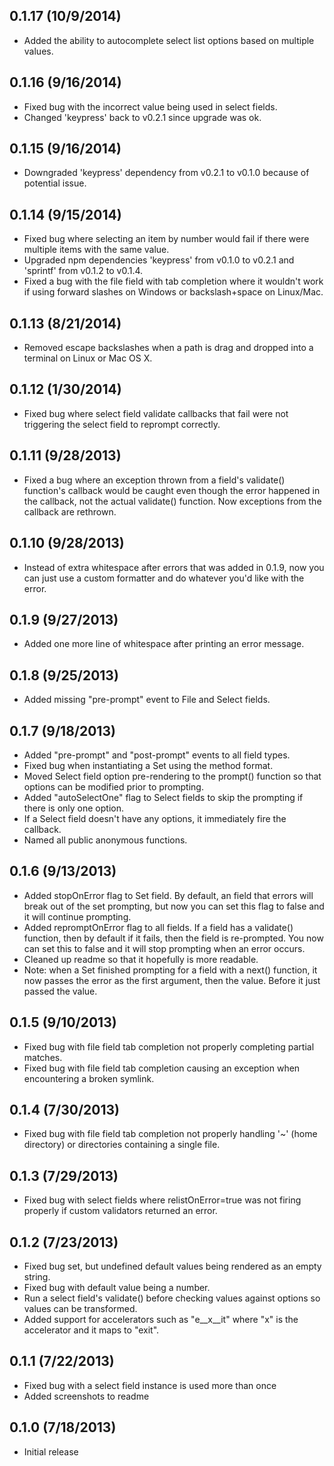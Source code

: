 0.1.17 (10/9/2014)
-------------------
 * Added the ability to autocomplete select list options based on multiple
   values.

0.1.16 (9/16/2014)
-------------------
 * Fixed bug with the incorrect value being used in select fields.
 * Changed 'keypress' back to v0.2.1 since upgrade was ok.

0.1.15 (9/16/2014)
-------------------
 * Downgraded 'keypress' dependency from v0.2.1 to v0.1.0 because of potential
   issue.

0.1.14 (9/15/2014)
-------------------
 * Fixed bug where selecting an item by number would fail if there were multiple
   items with the same value.
 * Upgraded npm dependencies 'keypress' from v0.1.0 to v0.2.1 and 'sprintf' from
   v0.1.2 to v0.1.4.
 * Fixed a bug with the file field with tab completion where it wouldn't work if
   using forward slashes on Windows or backslash+space on Linux/Mac.

0.1.13 (8/21/2014)
-------------------
 * Removed escape backslashes when a path is drag and dropped into a terminal on
   Linux or Mac OS X.

0.1.12 (1/30/2014)
-------------------
 * Fixed bug where select field validate callbacks that fail were not triggering
   the select field to reprompt correctly.

0.1.11 (9/28/2013)
-------------------
 * Fixed a bug where an exception thrown from a field's validate() function's
   callback would be caught even though the error happened in the callback,
   not the actual validate() function. Now exceptions from the callback are
   rethrown.

0.1.10 (9/28/2013)
-------------------
 * Instead of extra whitespace after errors that was added in 0.1.9, now you can
   just use a custom formatter and do whatever you'd like with the error.

0.1.9 (9/27/2013)
-------------------
 * Added one more line of whitespace after printing an error message.

0.1.8 (9/25/2013)
-------------------
 * Added missing "pre-prompt" event to File and Select fields.

0.1.7 (9/18/2013)
-------------------
 * Added "pre-prompt" and "post-prompt" events to all field types.
 * Fixed bug when instantiating a Set using the method format.
 * Moved Select field option pre-rendering to the prompt() function so that
   options can be modified prior to prompting.
 * Added "autoSelectOne" flag to Select fields to skip the prompting if there
   is only one option.
 * If a Select field doesn't have any options, it immediately fire the callback.
 * Named all public anonymous functions.

0.1.6 (9/13/2013)
-------------------
 * Added stopOnError flag to Set field. By default, an field that errors will
   break out of the set prompting, but now you can set this flag to false and it
   will continue prompting.
 * Added repromptOnError flag to all fields. If a field has a validate()
   function, then by default if it fails, then the field is re-prompted. You now
   can set this to false and it will stop prompting when an error occurs.
 * Cleaned up readme so that it hopefully is more readable.
 * Note: when a Set finished prompting for a field with a next() function, it
   now passes the error as the first argument, then the value. Before it just
   passed the value.

0.1.5 (9/10/2013)
-------------------
 * Fixed bug with file field tab completion not properly completing partial
   matches.
 * Fixed bug with file field tab completion causing an exception when
   encountering a broken symlink.

0.1.4 (7/30/2013)
-------------------
 * Fixed bug with file field tab completion not properly handling '~'
   (home directory) or directories containing a single file.

0.1.3 (7/29/2013)
-------------------
 * Fixed bug with select fields where relistOnError=true was not firing properly
   if custom validators returned an error.

0.1.2 (7/23/2013)
-------------------
 * Fixed bug set, but undefined default values being rendered as an empty string.
 * Fixed bug with default value being a number.
 * Run a select field's validate() before checking values against options so
   values can be transformed.
 * Added support for accelerators such as "e__x__it" where "x" is the
   accelerator and it maps to "exit".

0.1.1 (7/22/2013)
-------------------
 * Fixed bug with a select field instance is used more than once
 * Added screenshots to readme

0.1.0 (7/18/2013)
-------------------
 * Initial release
